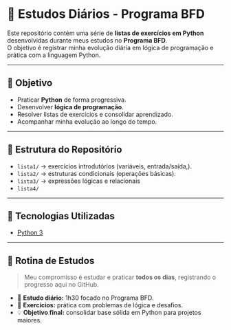 # 📘 Estudos Diários - Programa BFD

Este repositório contém uma série de **listas de exercícios em Python** desenvolvidas durante meus estudos no **Programa BFD**.  
O objetivo é registrar minha evolução diária em lógica de programação e prática com a linguagem Python.

---

## 🚀 Objetivo
- Praticar **Python** de forma progressiva.  
- Desenvolver **lógica de programação**.  
- Resolver listas de exercícios e consolidar aprendizado.  
- Acompanhar minha evolução ao longo do tempo.  

---

## 📂 Estrutura do Repositório
- `lista1/` → exercícios introdutórios (variáveis, entrada/saída,).  
- `lista2/` → estruturas condicionais (operações básicas).
- `lista3/` → expressões lógicas e relacionais
-  `lista4/` 
---

## 🔧 Tecnologias Utilizadas
- [Python 3](https://www.python.org/)  

---

## 📅 Rotina de Estudos
> Meu compromisso é estudar e praticar **todos os dias**, registrando o progresso aqui no GitHub.  

- 📖 **Estudo diário:** 1h30 focado no Programa BFD.  
- 📝 **Exercícios:** prática com problemas de lógica e desafios.  
- 💡 **Objetivo final:** consolidar base sólida em Python para projetos maiores.  
